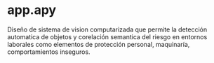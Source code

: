# app.apy
Diseño de sistema de vision computarizada que permite la detección automatica de objetos y corelación semantica del riesgo en entornos laborales como elementos de protección personal, maquinaría, comportamientos inseguros.
